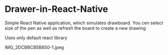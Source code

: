 # Drawer-in-React-Native

Simple React Native application, which simulates drawboard. You cen select size of the pen as well as refresh the board to create a new drawing

Uses only default react library

IMG_2DCBBCB5B850-1.jpeg
